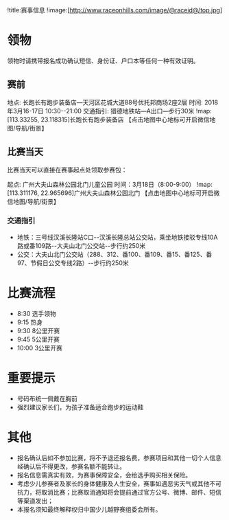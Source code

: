 !title:赛事信息
!image:[http://www.raceonhills.com/image/@raceid@/top.jpg]

# 领物
领物时请携带报名成功确认短信、身份证、户口本等任何一种有效证明。
## 赛前
地点: 长跑长有跑步装备店—天河区花城大道88号优托邦商场2座2层
时间: 2018年3月16-17日 10:30--21:00
交通指引: 猎德地铁站—A出口—步行30米
!map:[113.33255, 23.118315]长跑长有跑步装备店
【点击地图中心地标可开启微信地图/导航/街景】

## 比赛当天
比赛当天可以直接在赛事起点处领取参赛包：

起点: 广州大夫山森林公园北门儿童公园
时间：3月18日（8:00-9:00）
!map:[113.311176, 22.965696]广州大夫山森林公园北门
【点击地图中心地标可开启微信地图/导航/街景】
### 交通指引
* 地铁：三号线汉溪长隆站C口--汉溪长隆总站公交站，乘坐地铁接驳专线10A路或番109路--大夫山北门公交站--步行约250米
* 公交：大夫山北门公交站（288、312、番100、番109、番15、番125、番97、节假日公交专线2路）--步行约250米

# 比赛流程
* 8:30   选手领物
* 9:15   热身
* 9:30   8公里开赛
* 9:45   5公里开赛
* 10:00  3公里开赛

# 重要提示
* 号码布统一佩戴在胸前
* 强烈建议家长们，为孩子准备适合跑步的运动鞋

# 其他
* 报名确认后如不参加比赛，将不予退还报名费，参赛项目和其他一切个人信息经确认后不得更改，参赛名额不能转让。
* 报名信息需真实有效，为赛事保障安全，会给选手购买相关保险。
* 考虑少儿参赛者及家长的身体健康及人生安全，赛事如遇恶劣天气或其他不可抗力，将取消比赛；比赛取消通知将会提前通过官方公号、微博、邮件、短信等渠道发出；
* 本报名须知最终解释权归中国少儿越野赛组委会所有。
